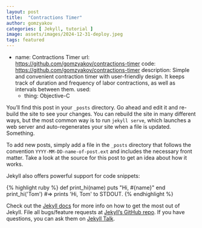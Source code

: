 ```yaml
---
layout: post
title:  "Contractions Timer"
author: gomzyakov
categories: [ Jekyll, tutorial ]
image: assets/images/2024-12-31-deploy.jpeg
tags: featured
---
```


- name: Contractions Timer
  url: https://github.com/gomzyakov/contractions-timer
  code: https://github.com/gomzyakov/contractions-timer
  description: Simple and convenient contraction timer with user-friendly design. It keeps track of duration and frequency of labor contractions, as well as intervals between them.
  used:
  - thing: Objective-C


You’ll find this post in your `_posts` directory. Go ahead and edit it and re-build the site to see your changes. You can rebuild the site in many different ways, but the most common way is to run `jekyll serve`, which launches a web server and auto-regenerates your site when a file is updated. Something.

To add new posts, simply add a file in the `_posts` directory that follows the convention `YYYY-MM-DD-name-of-post.ext` and includes the necessary front matter. Take a look at the source for this post to get an idea about how it works.

Jekyll also offers powerful support for code snippets:

{% highlight ruby %}
def print_hi(name)
  puts "Hi, #{name}"
end
print_hi('Tom')
#=> prints 'Hi, Tom' to STDOUT.
{% endhighlight %}

Check out the [Jekyll docs][jekyll-docs] for more info on how to get the most out of Jekyll. File all bugs/feature requests at [Jekyll’s GitHub repo][jekyll-gh]. If you have questions, you can ask them on [Jekyll Talk][jekyll-talk].

[jekyll-docs]: http://jekyllrb.com/docs/home
[jekyll-gh]:   https://github.com/jekyll/jekyll
[jekyll-talk]: https://talk.jekyllrb.com/